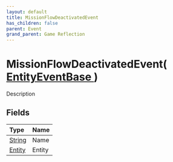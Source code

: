 ```yaml
---
layout: default
title: MissionFlowDeactivatedEvent
has_children: false
parent: Event
grand_parent: Game Reflection
---
```

# MissionFlowDeactivatedEvent( [ EntityEventBase ](/riftbreaker-wiki/docs/game-reflection/events/entity_event_base/) )
Description 

## Fields

| Type | Name |
|:----------|:--------------|
| [String](/riftbreaker-wiki/docs/game-reflection/components/string/) | Name |
| [Entity](/riftbreaker-wiki/docs/game-reflection/classes/entity/) | Entity |

